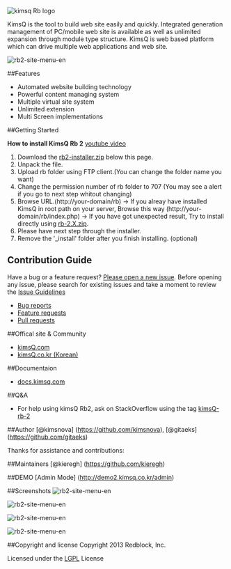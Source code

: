 ![kimsq Rb logo](http://kimsq.github.io/rb/images/logo-kimsqrb.png)

KimsQ is the tool to build web site easily and quickly.
Integrated generation management of PC/mobile web site is available as well as unlimited expansion through module type structure.
KimsQ is web based platform which can drive multiple web applications and web site.

![rb2-site-menu-en](http://kimsq.github.io/rb/images/rb2-site-emulator.png)

##Features
- Automated website building technology
- Powerful content managing system
- Multiple virtual site system
- Unlimited extension
- Multi Screen implementations

##Getting Started

<strong>How to install KimsQ Rb 2</strong>     [youtube video](https://www.youtube.com/watch?v=poGIF_9txwA&index=1&list=PLdBu7CaUz_Xx8bnZxEpiYfTAlA3s8x4GK)

1. Download the <a href="https://github.com/kimsQ/rb/releases/download/v2.1.0-20150416/rb2-installer.zip">rb2-installer.zip</a> below this page.
2. Unpack the file.
3. Upload rb folder using FTP client.(You can change the folder name you want)
4. Change the permission number of rb folder to 707 (You may see a alert if you go to next step whitout changing)
5. Browse URL.(http://your-domain/rb)
   -> If you alreay have installed KimsQ in root path on your server, Browse this way (http://your-domain/rb/index.php)
   -> If you have got unexpected result, Try to install directly using <a href="https://github.com/kimsQ/rb/releases">rb-2.X.zip</a>.
6. Please have next step through the installer.
7. Remove the '_install' folder after you finish installing. (optional)

## Contribution Guide
Have a bug or a feature request? [Please open a new issue](https://github.com/kimsq/rb/issues). Before opening any issue, please search for existing issues 
and take a moment to review the [Issue Guidelines](https://github.com/necolas/issue-guidelines)

- [Bug reports](https://github.com/necolas/issue-guidelines/blob/master/CONTRIBUTING.md#bugs)
- [Feature requests](https://github.com/necolas/issue-guidelines/blob/master/CONTRIBUTING.md#features)
- [Pull requests](https://github.com/necolas/issue-guidelines/blob/master/CONTRIBUTING.md#pull-requests)


##Offical site & Community
- [kimsQ.com](http://kimsq.com)
- [kimsQ.co.kr (Korean)](http://kimsq.co.kr)

##Documentaion
- [docs.kimsq.com](http://docs.kimsq.com)

##Q&A
- For help using kimsQ Rb2, ask on StackOverflow using the tag [kimsQ-rb-2](http://stackoverflow.com/questions/tagged/kimsq-rb-2)

##Author
[@kimsnova] (https://github.com/kimsnova), [@gitaeks] (https://github.com/gitaeks)

Thanks for assistance and contributions:

##Maintainers
[@kieregh] (https://github.com/kieregh)

##DEMO 
[Admin Mode] (http://demo2.kimsq.co.kr/admin)


##Screenshots
![rb2-site-menu-en](http://kimsq.github.io/rb/images/rb2-dashboard.png)

![rb2-site-menu-en](http://kimsq.github.io/rb/images/rb2-site.png)

![rb2-site-menu-en](http://kimsq.github.io/rb/images/rb2-site-menu-en.png)

![rb2-site-menu-en](http://kimsq.github.io/rb/images/rb2-site-menu.png)


##Copyright and license
Copyright 2013 Redblock, Inc.

Licensed under the [LGPL](http://opensource.org/licenses/LGPL-3.0) License


